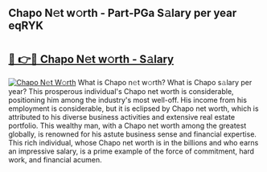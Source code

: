 ## Chapo N𝚎t w𝚘rth - Part-PGa S𝚊lary per year eqRYK

# <h2><a href="http://gc2mp5o.nevu.top/?p=Chapo">🔗 👉🔴 Chapo N𝚎t w𝚘rth - S𝚊lary</a></h2>

[![Chapo N𝚎t W𝚘rth](https://i.imgur.com/Oavwk0R.jpeg)](http://gc2mp5o.nevu.top/?p=Chapo)
What is Chapo n𝚎t w𝚘rth? What is Chapo s𝚊lary per year?
This prosperous individual's Chapo net worth is considerable, positioning him among the industry's most well-off. His income from his employment is considerable, but it is eclipsed by Chapo net worth, which is attributed to his diverse business activities and extensive real estate portfolio. This wealthy man, with a Chapo net worth among the greatest globally, is renowned for his astute business sense and financial expertise. This rich individual, whose Chapo net worth is in the billions and who earns an impressive salary, is a prime example of the force of commitment, hard work, and financial acumen.

